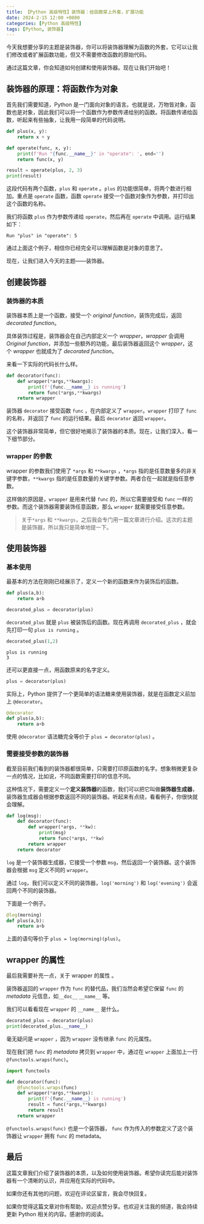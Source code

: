 ```yaml
---
title: 【Python 高级特性】装饰器：给函数穿上外套，扩展功能
date: 2024-2-15 12:00 +0800
categories: [Python 高级特性]
tags: [Python, 装饰器]
---
```


今天我想要分享的主题是装饰器，你可以将装饰器理解为函数的外套，它可以让我们修改或者扩展函数功能，但又不需要修改函数的原始代码。

通过这篇文章，你会知道如何创建和使用装饰器。现在让我们开始吧！

## 装饰器的原理：将函数作为对象

首先我们需要知道，Python 是一门面向对象的语言。也就是说，万物皆对象，函数也是对象，因此我们可以将一个函数作为参数传递给别的函数。将函数传递给函数，听起来有些抽象，让我用一段简单的代码说明。

```python
def plus(x, y):
    return x + y

def operate(func, x, y):
    print(f'Run "{func.__name__}" in "operate": ', end='')
    return func(x, y)

result = operate(plus, 2, 3)
print(result)
```

这段代码有两个函数，`plus` 和 `operate` 。`plus` 的功能很简单，将两个数进行相加。重点是 `operate` 函数，函数 `operate` 接受一个函数对象作为参数，并打印出这个函数的名称。

我们将函数 `plus` 作为参数传递给 `operate`，然后再在 `operate` 中调用。运行结果如下：

```
Run "plus" in "operate": 5
```

通过上面这个例子，相信你已经完全可以理解函数是对象的意思了。

现在，让我们进入今天的主题——装饰器。

## 创建装饰器

### 装饰器的本质

装饰器本质上是一个函数，接受一个 *original function*，装饰完成后，返回 *decorated function*。

具体装饰过程是，装饰器会在自己内部定义一个 *wrapper*，*wrapper* 会调用 *Original function*，并添加一些额外的功能，最后装饰器返回这个 *wrapper*，这个 *wrapper* 也就成为了 *decorated function*。

来看一下实际的代码长什么样。

```python
def decorator(func):
    def wrapper(*args,**kwargs):
        print(f'{func.__name__} is running')
        return func(*args,**kwargs)
    return wrapper
```

装饰器 `decorator` 接受函数 `func` ，在内部定义了 `wrapper`。`wrapper` 打印了 `func` 的名称，并返回了 `func` 的运行结果。最后 `decorator` 返回 `wrapper`。

这个装饰器非常简单，但它很好地揭示了装饰器的本质。现在，让我们深入，看一下细节部分。

### wrapper 的参数

wrapper 的参数我们使用了 `*args` 和 `**kwargs` ，`*args` 指的是任意数量多的非关键字参数，`**kwargs` 指的是任意数量的关键字参数。两者合在一起就是指任意参数。

这样做的原因是，`wrapper` 是用来代替 `func` 的，所以它需要接受和 `func` 一样的参数。而这个装饰器需要装饰任意函数，那么 `wrapper` 就需要接受任意参数。

> 关于`*args` 和 `**kwargs`，之后我会专门用一篇文章进行介绍。这次的主题是装饰器，所以我只是简单地提一下。

## 使用装饰器

### 基本使用

最基本的方法在刚刚已经展示了，定义一个新的函数来作为装饰后的函数。

```python
def plus(a,b):
	return a+b

decorated_plus = decorator(plus)
```

`decorated_plus` 就是 `plus` 被装饰后的函数。现在再调用 `decorated_plus` ，就会先打印一句 `plus is running` 。

```python
decorated_plus(1,2)
```

```
plus is running
3
```

还可以更直接一点，用函数原来的名字定义。

```python
plus = decorator(plus)
```

实际上，Python 提供了一个更简单的语法糖来使用装饰器，就是在函数定义前加上 `@decorator`。

```python
@decorator
def plus(a,b):
	return a+b
```

使用 `@decorator` 语法糖完全等价于 `plus = decorator(plus)` 。

### 需要接受参数的装饰器

截至目前我们看到的装饰器都很简单，只需要打印原函数的名字。想象稍微更复杂一点的情况，比如说，不同函数需要打印的信息不同。

这种情况下，需要定义一个**定义装饰器**的函数，我们可以把它叫做**装饰器生成器**，装饰器生成器会根据参数返回不同的装饰器。听起来有点绕，看看例子，你很快就会理解。

```python
def log(msg):
    def decorator(func):
        def wrapper(*args, **kw):
            print(msg)
            return func(*args, **kw)
        return wrapper
    return decorator
```

`log` 是一个装饰器生成器，它接受一个参数 `msg`，然后返回一个装饰器。这个装饰器会根据 `msg` 定义不同的 `wrapper`。

通过 `log`，我们可以定义不同的装饰器，`log('morning')` 和 `log('evening')` 会返回两个不同的装饰器。

下面是一个例子。

```python
@log(morning)
def plus(a,b):
    return a+b
```

上面的语句等价于 `plus = log(morning)(plus)`。

## wrapper 的属性

最后我需要补充一点，关于 wrapper 的属性 。

装饰器返回的 `wrapper` 作为 `func` 的替代品，我们当然会希望它保留 `func` 的 *metadata* 元信息，如`__doc__` `__name__` 等。

我们可以看看现在 `wrapper` 的 `__name__` 是什么。

```python
decorated_plus = decorator(plus)
print(decorated_plus.__name__)
```

毫无疑问是 `wrapper` ，因为 `wrapper` 没有继承 `func` 的元属性。

现在我们把 `func` 的 *metadata* 拷贝到 `wrapper` 中，通过在 `wrapper` 上面加上一行`@functools.wraps(func)`。

```python
import functools

def decorator(func):
    @functools.wraps(func)
    def wrapper(*args,**kwargs):
        print(f'{func.__name__} is running')
        result = func(*args,**kwargs)
        return result
    return wrapper
```

`@functools.wraps(func)` 也是一个装饰器， `func` 作为传入的参数定义了这个装饰器让 `wrapper` 拥有 `func` 的 metadata。

## 最后

这篇文章我们介绍了装饰器的本质，以及如何使用装饰器。希望你读完后能对装饰器有一个清晰的认识，并应用在实际的代码中。

如果你还有其他的问题，欢迎在评论区留言，我会尽快回复。

如果你觉得这篇文章对你有帮助，欢迎点赞分享。也欢迎关注我的频道，我会持续更新 Python 相关的内容。感谢你的阅读。
